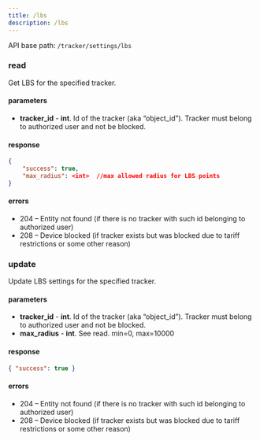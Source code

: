 ```yaml
---
title: /lbs
description: /lbs
---
```


API base path: `/tracker/settings/lbs`

### read
Get LBS for the specified tracker.

#### parameters
* **tracker_id** - **int**. Id of the tracker (aka “object_id”). Tracker must belong to authorized user and not be blocked.

#### response

```json
{
    "success": true,
    "max_radius": <int>  //max allowed radius for LBS points
}
```

#### errors
*   204 – Entity not found (if there is no tracker with such id belonging to authorized user)
*   208 – Device blocked (if tracker exists but was blocked due to tariff restrictions or some other reason)

### update
Update LBS settings for the specified tracker.

#### parameters
* **tracker_id** - **int**. Id of the tracker (aka “object_id”). Tracker must belong to authorized user and not be blocked.
* **max_radius** - **int**. See read. min=0, max=10000

#### response

```json
{ "success": true }
```

#### errors
*   204 – Entity not found (if there is no tracker with such id belonging to authorized user)
*   208 – Device blocked (if tracker exists but was blocked due to tariff restrictions or some other reason)
